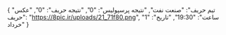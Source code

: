 {
  "تیم حریف": "صنعت نفت",
  "نتیجه پرسپولیس": "0",
  "نتیجه حریف": "0",
  "عکس حریف": "https://8pic.ir/uploads/21_71f80.png",
  "ساعت": "19:30",
  "تاریخ": "1 خرداد"
}
